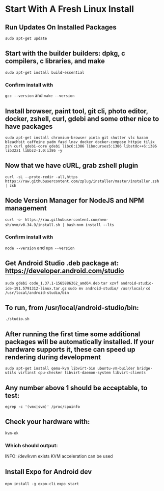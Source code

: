 # Start With A Fresh Linux Install

## Run Updates On Installed Packages
`sudo apt-get update`

## Start with the builder builders: dpkg, c compilers, c libraries, and make
`sudo apt-get install build-essential`

### Confirm install with
`gcc --version` and `make --version`

## Install browser, paint tool, git cli, photo editor, docker, zshell, curl, gdebi and some other nice to have packages
`sudo apt-get install chromium-browser pinta git shutter vlc kazam bleachbit caffeine yadm fasd lnav docker docker-compose httpie tilix zsh curl gdebi-core gdebi libc6:i386 libncurses5:i386 libstdc++6:i386 lib32z1 libbz2-1.0:i386 -y`

## Now that we have cURL, grab zshell plugin
`curl -sL --proto-redir -all,https https://raw.githubusercontent.com/zplug/installer/master/installer.zsh | zsh`

## Node Version Manager for NodeJS and NPM management
`curl -o- https://raw.githubusercontent.com/nvm-sh/nvm/v0.34.0/install.sh | bash`
`nvm install --lts`

### Confirm install with
`node --version` and `npm --version`

## Get Android Studio .deb package at: https://developer.android.com/studio
`sudo gdebi code_1.37.1-1565886362_amd64.deb`
`tar xzvf android-studio-ide-191.5791312-linux.tar.gz`
`sudo mv android-studio/ /usr/local/`
`cd /usr/local/android-studio/bin`

## To run, from /usr/local/android-studio/bin:
`./studio.sh`

## After running the first time some additional packages will be automatically installed. If your hardware supports it, these can speed up rendering during development
`sudo apt-get install qemu-kvm libvirt-bin ubuntu-vm-builder bridge-utils virtinst cpu-checker libvirt-daemon-system libvirt-clients`

## Any number above 1 should be acceptable, to test:
`egrep -c '(vmx|svm)' /proc/cpuinfo`

## Check your hardware with:
`kvm-ok`
### Which should output: 
INFO: /dev/kvm exists
KVM acceleration can be used

## Install Expo for Android dev
`npm install -g expo-cli`
`expo start`

